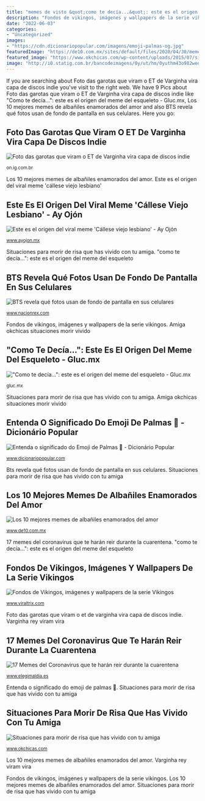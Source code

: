 ```yaml
---
title: "memes de visto &quot;como te decía...&quot;: este es el origen del meme del esqueleto"
description: "Fondos de vikingos, imágenes y wallpapers de la serie vikingos"
date: "2022-06-03"
categories:
- "Uncategorized"
images:
- "https://cdn.dicionariopopular.com/imagens/emoji-palmas-og.jpg"
featuredImage: "https://de10.com.mx/sites/default/files/2020/04/30/memes_albaniles_romanticos_p.jpg"
featured_image: "https://www.okchicas.com/wp-content/uploads/2015/07/situaciones-mejores-amigas-5-730x675.png"
image: "http://i0.statig.com.br/bancodeimagens/0y/ut/hm/0yuthm43o982weoceyu0zy1xc.jpg"
---
```


If you are searching about Foto das garotas que viram o ET de Varginha vira capa de discos indie you've visit to the right web. We have 9 Pics about Foto das garotas que viram o ET de Varginha vira capa de discos indie like &quot;Como te decía...&quot;: este es el origen del meme del esqueleto - Gluc.mx, Los 10 mejores memes de albañiles enamorados del amor and also BTS revela qué fotos usan de fondo de pantalla en sus celulares. Here you go:

## Foto Das Garotas Que Viram O ET De Varginha Vira Capa De Discos Indie

![Foto das garotas que viram o ET de Varginha vira capa de discos indie](http://i0.statig.com.br/bancodeimagens/0y/ut/hm/0yuthm43o982weoceyu0zy1xc.jpg "Situaciones para morir de risa que has vivido con tu amiga")

<small>on.ig.com.br</small>

Los 10 mejores memes de albañiles enamorados del amor. Este es el origen del viral meme &#039;cállese viejo lesbiano&#039;

## Este Es El Origen Del Viral Meme &#039;Cállese Viejo Lesbiano&#039; - Ay Ojón

![Este es el origen del viral meme &#039;Cállese viejo lesbiano&#039; - Ay Ojón](https://www.ayojon.mx/galeria/2018/11/50954_m.jpg "Foto das garotas que viram o et de varginha vira capa de discos indie")

<small>www.ayojon.mx</small>

Situaciones para morir de risa que has vivido con tu amiga. &quot;como te decía...&quot;: este es el origen del meme del esqueleto

## BTS Revela Qué Fotos Usan De Fondo De Pantalla En Sus Celulares

![BTS revela qué fotos usan de fondo de pantalla en sus celulares](https://www.nacionrex.com/__export/1587512202130/sites/debate/img/2020/04/21/bts_fondo_de_pantalla_crop1587511801630.jpg_242310155.jpg "Entenda o significado do emoji de palmas 👏")

<small>www.nacionrex.com</small>

Fondos de vikingos, imágenes y wallpapers de la serie vikingos. Amiga okchicas situaciones morir vivido

## &quot;Como Te Decía...&quot;: Este Es El Origen Del Meme Del Esqueleto - Gluc.mx

![&quot;Como te decía...&quot;: este es el origen del meme del esqueleto - Gluc.mx](https://gluc.mx/u/fotografias/m/2020/10/18/f1280x720-37968_169643_5050.jpg "Fondos de vikingos, imágenes y wallpapers de la serie vikingos")

<small>gluc.mx</small>

Situaciones para morir de risa que has vivido con tu amiga. Amiga okchicas situaciones morir vivido

## Entenda O Significado Do Emoji De Palmas 👏 - Dicionário Popular

![Entenda o significado do Emoji de Palmas 👏 - Dicionário Popular](https://cdn.dicionariopopular.com/imagens/emoji-palmas-og.jpg "Entenda o significado do emoji de palmas 👏")

<small>www.dicionariopopular.com</small>

Bts revela qué fotos usan de fondo de pantalla en sus celulares. Situaciones para morir de risa que has vivido con tu amiga

## Los 10 Mejores Memes De Albañiles Enamorados Del Amor

![Los 10 mejores memes de albañiles enamorados del amor](https://de10.com.mx/sites/default/files/2020/04/30/memes_albaniles_romanticos_p.jpg "Fondos de vikingos, imágenes y wallpapers de la serie vikingos")

<small>www.de10.com.mx</small>

17 memes del coronavirus que te harán reir durante la cuarentena. &quot;como te decía...&quot;: este es el origen del meme del esqueleto

## Fondos De Vikingos, Imágenes Y Wallpapers De La Serie Vikingos

![Fondos de Vikingos, imágenes y wallpapers de la serie Vikingos](https://www.viraltrix.com/wp-content/uploads/2016/04/vikingos-serie-15.jpg "Este es el origen del viral meme &#039;cállese viejo lesbiano&#039;")

<small>www.viraltrix.com</small>

Foto das garotas que viram o et de varginha vira capa de discos indie. Varginha rey viram vira

## 17 Memes Del Coronavirus Que Te Harán Reir Durante La Cuarentena

![17 Memes del Coronavirus que te harán reir durante la cuarentena](https://www.elegimaldia.es/wp-content/uploads/2020/03/2020031memes.jpg "Fondos de vikingos, imágenes y wallpapers de la serie vikingos")

<small>www.elegimaldia.es</small>

Entenda o significado do emoji de palmas 👏. Situaciones para morir de risa que has vivido con tu amiga

## Situaciones Para Morir De Risa Que Has Vivido Con Tu Amiga

![Situaciones para morir de risa que has vivido con tu amiga](https://www.okchicas.com/wp-content/uploads/2015/07/situaciones-mejores-amigas-5-730x675.png "Amiga okchicas situaciones morir vivido")

<small>www.okchicas.com</small>

Los 10 mejores memes de albañiles enamorados del amor. Varginha rey viram vira

Fondos de vikingos, imágenes y wallpapers de la serie vikingos. Los 10 mejores memes de albañiles enamorados del amor. Situaciones para morir de risa que has vivido con tu amiga
